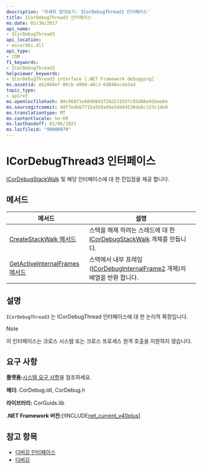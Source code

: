 ```yaml
---
description: '자세히 알아보기: ICorDebugThread3 인터페이스'
title: ICorDebugThread3 인터페이스
ms.date: 03/30/2017
api_name:
- ICorDebugThread3
api_location:
- mscordbi.dll
api_type:
- COM
f1_keywords:
- ICorDebugThread3
helpviewer_keywords:
- ICorDebugThread3 interface [.NET Framework debugging]
ms.assetid: eb2860ef-06cb-4968-a6c3-6d048ecda2a4
topic_type:
- apiref
ms.openlocfilehash: 88c668f1e08d0843f26d231937c85d80e03bee6e
ms.sourcegitcommit: ddf7edb67715a5b9a45e3dd44536dabc153c1de0
ms.translationtype: MT
ms.contentlocale: ko-KR
ms.lasthandoff: 02/06/2021
ms.locfileid: "99800970"
---
```

# <a name="icordebugthread3-interface"></a>ICorDebugThread3 인터페이스

[ICorDebugStackWalk](icordebugstackwalk-interface.md) 및 해당 인터페이스에 대 한 진입점을 제공 합니다.  
  
## <a name="methods"></a>메서드  
  
|메서드|설명|  
|------------|-----------------|  
|[CreateStackWalk 메서드](icordebugthread3-createstackwalk-method.md)|스택을 해제 하려는 스레드에 대 한 [ICorDebugStackWalk](icordebugstackwalk-interface.md) 개체를 만듭니다.|  
|[GetActiveInternalFrames 메서드](icordebugthread3-getactiveinternalframes-method.md)|스택에서 내부 프레임 ([ICorDebugInternalFrame2](icordebuginternalframe2-interface.md) 개체)의 배열을 반환 합니다.|  
  
## <a name="remarks"></a>설명  

 `ICorDebugThread3` 는 ICorDebugThread 인터페이스에 대 한 논리적 확장입니다.  
  
> [!NOTE]
> 이 인터페이스는 크로스 시스템 또는 크로스 프로세스 원격 호출을 지원하지 않습니다.  
  
## <a name="requirements"></a>요구 사항  

 **플랫폼:**[시스템 요구 사항](../../get-started/system-requirements.md)을 참조하세요.  
  
 **헤더:** CorDebug.idl, CorDebug.h  
  
 **라이브러리:** CorGuids.lib  
  
 **.NET Framework 버전:**[!INCLUDE[net_current_v40plus](../../../../includes/net-current-v40plus-md.md)]  
  
## <a name="see-also"></a>참고 항목

- [디버깅 인터페이스](debugging-interfaces.md)
- [디버깅](index.md)
